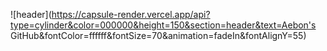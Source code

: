 ![header](https://capsule-render.vercel.app/api?type=cylinder&color=000000&height=150&section=header&text=Aebon's GitHub&fontColor=ffffff&fontSize=70&animation=fadeIn&fontAlignY=55)
